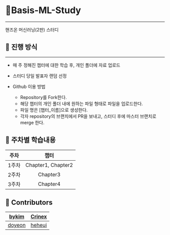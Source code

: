 # 📘Basis-ML-Study
---
핸즈온 머신러닝(2판) 스터디

## 📙 진행 방식
---
- 매 주 정해진 챕터에 대한 학습 후, 개인 폴더에 자료 업로드
- 스터디 당일 발표자 랜덤 선정

- Github 이용 방법
  - Repository를 Fork한다.
  - 해당 챕터의 개인 폴더 내에 원하는 파일 형태로 파일을 업로드한다.
  - 파일 명은 [챕터_이름]으로 생성한다.
  - 각자 repository의 브랜치에서 PR을 보내고, 스터디 후에 마스터 브랜치로 merge 한다.

## 📗 주차별 학습내용
| 주차 | 챕터 |
|:---:|:---:|
| 1주차 | Chapter1, Chapter2 |
| 2주차 | Chapter3 |
| 3주차 | Chapter4 |


## 📕 Contributors
| [bykim]() | [Crinex]() |
|:---:|:---:|
| [doyeon](https://github.com/dddooo9) | [heheui]() |

